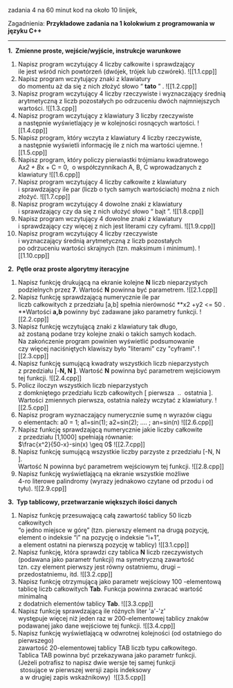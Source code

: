 zadania 4 na 60 minut
kod na około 10 linijek, 


Zagadnienia:
**Przykładowe zadania na 1 kolokwium z programowania w języku C++**

---

**1.  Zmienne proste, wejście/wyjście, instrukcje warunkowe**

1.  Napisz program wczytujący 4 liczby całkowite i sprawdzający  
    ile jest wśród nich powtórzeń (dwójek, trójek lub czwórek).
    ![[1.1.cpp]]
2.  Napisz program wczytujący znaki z klawiatury  
    do momentu aż da się z nich złożyć słowo “ **tato** ” .
    ![[1.2.cpp]]
3.  Napisz program wczytujący 4 liczby rzeczywiste i wyznaczający średnią  
    arytmetyczną z liczb pozostałych po odrzuceniu dwóch najmniejszych wartości.
    ![[1.3.cpp]]
4.  Napisz program wczytujący z klawiatury 3 liczby rzeczywiste  
    a następnie wyświetlający je w kolejności rosnących wartości.
    ![[1.4.cpp]]
5.  Napisz program, który wczyta z klawiatury 4 liczby rzeczywiste,  
    a następnie wyświetli informację ile z nich ma wartości ujemne.
    ![[1.5.cpp]]
6.  Napisz program, który policzy pierwiastki trójmianu kwadratowego
    A*x2 + B*x + C = 0,  o współczynnikach A, B, C wprowadzanych z klawiatury
    ![[1.6.cpp]]
7.  Napisz program wczytujący 4 liczby całkowite z klawiatury  
    i sprawdzający ile par (liczb o tych samych wartościach) można z nich złożyć.
    ![[1.7.cpp]]
8.  Napisz program wczytujący 4 dowolne znaki z klawiatury  
    i sprawdzający czy da się z nich ułożyć słowo “ bajt ”.
    ![[1.8.cpp]]
9.  Napisz program wczytujący 4 dowolne znaki z klawiatury  
    i sprawdzający czy więcej z nich jest literami czy cyframi.
    ![[1.9.cpp]]
10.  Napisz program wczytujący 4 liczby rzeczywiste  
    i wyznaczający średnią arytmetyczną z liczb pozostałych  
    po odrzuceniu wartości skrajnych (tzn. maksimum i minimum).
    ![[1.10.cpp]]

**2.  Pętle oraz proste algorytmy iteracyjne**

1.  Napisz funkcję drukującą na ekranie kolejne **N** liczb nieparzystych  
    podzielnych przez **7**. Wartość **N** powinna być parametrem.
    ![[2.1.cpp]]
2.  Napisz funkcję sprawdzającą numerycznie ile par  
    liczb całkowitych z przedziału \[a,b\] spełnia nierówność **x2 +y2 <= 50 .  
    **Wartości **a,b** powinny być zadawane jako parametry funkcji.
    ![[2.2.cpp]]
3.  Napisz funkcję wczytującą znaki z klawiatury tak długo,  
    aż zostaną podane trzy kolejne znaki o takich samych kodach.  
    Na zakończenie program powinien wyświetlić podsumowanie  
    czy więcej naciśniętych klawiszy było "literami" czy "cyframi".
    ![[2.3.cpp]]
4.  Napisz funkcję sumującą kwadraty wszystkich liczb nieparzystych  
    z przedziału \[-**N, N \]**. Wartość **N** powinna być parametrem wejściowym tej funkcji.
    ![[2.4.cpp]]
5.  Policz iloczyn wszystkich liczb nieparzystych  
    z domkniętego przedziału liczb całkowitych \[ pierwsza  ..  ostatnia \].  
    Wartości zmiennych pierwsza, ostatnia należy wczytać z klawiatury.
    ![[2.5.cpp]]
6.  Napisz program wyznaczający numerycznie sumę n wyrazów ciągu  
    o elementach: a0 = 1; a1=sin(1); a2=sin(2); .... ; an=sin(n)
    ![[2.6.cpp]]
7.  Napisz funkcję sprawdzającą numerycznie jakie liczby całkowite  
    z przedziału \[1,1000\] spełniają równanie:  
    $\frac{x^2}{50-x}-sin(x) \geq 0$
    ![[2.7.cpp]]
8.  Napisz funkcję sumującą wszystkie liczby parzyste z przedziału \[-N, N \].  
    Wartość N powinna być parametrem wejściowym tej funkcji.
    ![[2.8.cpp]]
9.  Napisz funkcję wyświetlającą na ekranie wszystkie możliwe  
    4-ro literowe palindromy (wyrazy jednakowo czytane od przodu i od tyłu).
    ![[2.9.cpp]]

**3.  Typ tablicowy, przetwarzanie większych ilości danych**

1.  Napisz funkcję przesuwającą całą zawartość tablicy 50 liczb całkowitych  
    “o jedno miejsce w górę” (tzn. pierwszy element na drugą pozycję,  
    element o indeksie “i” na pozycję o indeksie “i+1”,  
    a element ostatni na pierwszą pozycję w tablicy)
    ![[3.1.cpp]]
2.  Napisz funkcję, która sprawdzi czy tablica **N** liczb rzeczywistych  
    (podawana jako parametr funkcji) ma symetryczną zawartość  
    tzn. czy element pierwszy jest równy ostatniemu, drugi – przedostatniemu, itd.
    ![[3.2.cpp]]
3.  Napisz funkcję otrzymującą jako parametr wejściowy 100 -elementową  
    tablicę liczb całkowitych **Tab**. Funkcja powinna zwracać wartość minimalną  
    z dodatnich elementów tablicy **Tab**.
    ![[3.3.cpp]]
4.  Napisz funkcję sprawdzającą ile różnych liter 'a'-'z'  
    występuje więcej niż jeden raz w 200-elementowej tablicy znaków  
    podawanej jako dane wejściowe tej funkcji.
    ![[3.4.cpp]]
5.  Napisz funkcję wyświetlającą w odwrotnej kolejności (od ostatniego do pierwszego)  
    zawartość 20-elementowej tablicy TAB liczb typu całkowitego.  
    Tablica TAB powinna być przekazywana jako parametr funkcji.  
    (Jeżeli potrafisz to napisz dwie wersje tej samej funkcji  
     stosujące w pierwszej wersji zapis indeksowy  
     a w drugiej zapis wskaźnikowy)
     ![[3.5.cpp]]
     